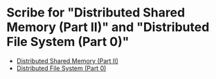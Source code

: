# Scribe for "Distributed Shared Memory (Part II)" and "Distributed File System (Part 0)"

+ [Distributed Shared Memory (Part II)](./scribe02-part01/)
+ [Distributed File System (Part 0)](./scribe02-part02/)